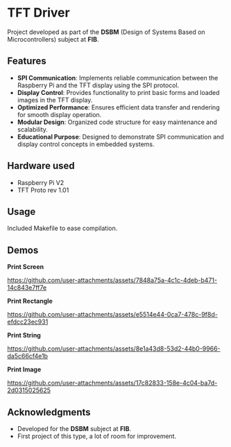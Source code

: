 # TFT Driver

Project developed as part of the **DSBM** (Design of Systems Based on Microcontrollers) subject at **FIB**.

## Features

- **SPI Communication**: Implements reliable communication between the Raspberry Pi and the TFT display using the SPI protocol.
- **Display Control**: Provides functionality to print basic forms and loaded images in the TFT display.
- **Optimized Performance**: Ensures efficient data transfer and rendering for smooth display operation.
- **Modular Design**: Organized code structure for easy maintenance and scalability.
- **Educational Purpose**: Designed to demonstrate SPI communication and display control concepts in embedded systems.

## Hardware used

- Raspberry Pi V2
- TFT Proto rev 1.01

## Usage

Included Makefile to ease compilation.

## Demos

**Print Screen**

https://github.com/user-attachments/assets/7848a75a-4c1c-4deb-b471-14c843e7ff7e

**Print Rectangle**

https://github.com/user-attachments/assets/e5514e44-0ca7-478c-9f8d-efdcc23ec931

**Print String**

https://github.com/user-attachments/assets/8e1a43d8-53d2-44b0-9966-da5c66cf4e1b

**Print Image**

https://github.com/user-attachments/assets/17c82833-158e-4c04-ba7d-2d0315025625

## Acknowledgments

- Developed for the **DSBM** subject at **FIB**.
- First project of this type, a lot of room for improvement.

